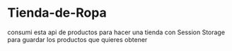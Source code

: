 # Tienda-de-Ropa
consumi esta api de productos para hacer una tienda con Session Storage para guardar los productos que quieres obtener
